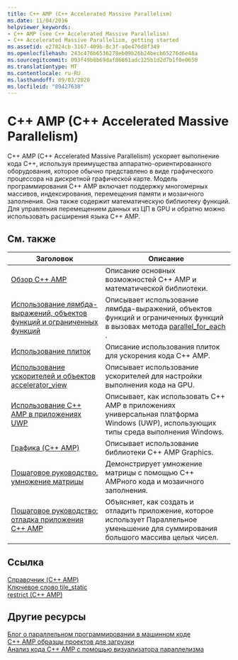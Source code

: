 ```yaml
---
title: C++ AMP (C++ Accelerated Massive Parallelism)
ms.date: 11/04/2016
helpviewer_keywords:
- C++ AMP (see C++ Accelerated Massive Parallelism)
- C++ Accelerated Massive Parallelism, getting started
ms.assetid: e27824cb-3167-409b-8c3f-a0e476d8f349
ms.openlocfilehash: 243c476b6536278eb09b26b24becb65276d6e48a
ms.sourcegitcommit: 093f49b8b69daf86661adc125b1d2d7b1f0e0650
ms.translationtype: MT
ms.contentlocale: ru-RU
ms.lasthandoff: 09/03/2020
ms.locfileid: "89427638"
---
```

# <a name="c-amp-c-accelerated-massive-parallelism"></a>C++ AMP (C++ Accelerated Massive Parallelism)

C++ AMP (C++ Accelerated Massive Parallelism) ускоряет выполнение кода C++, используя преимущества аппаратно-ориентированного оборудования, которое обычно представлено в виде графического процессора на дискретной графической карте. Модель программирования C++ AMP включает поддержку многомерных массивов, индексирования, перемещения памяти и мозаичного заполнения. Она также содержит математическую библиотеку функций. Для управления перемещением данных из ЦП в GPU и обратно можно использовать расширения языка C++ AMP.

## <a name="related-topics"></a>См. также

|Заголовок|Описание|
|-----------|-----------------|
|[Обзор C++ AMP](../../parallel/amp/cpp-amp-overview.md)|Описание основных возможностей C++ AMP и математической библиотеки.|
|[Использование лямбда-выражений, объектов функций и ограниченных функций](../../parallel/amp/using-lambdas-function-objects-and-restricted-functions.md)|Описывает использование лямбда-выражений, объектов функций и ограниченных функций в вызовах метода [parallel_for_each](reference/concurrency-namespace-functions-amp.md#parallel_for_each) .|
|[Использование плиток](../../parallel/amp/using-tiles.md)|Описание использования плиток для ускорения кода C++ AMP.|
|[Использование ускорителей и объектов accelerator_view](../../parallel/amp/using-accelerator-and-accelerator-view-objects.md)|Описывает использование ускорителей для настройки выполнения кода на GPU.|
|[Использование C++ AMP в приложениях UWP](../../parallel/amp/using-cpp-amp-in-windows-store-apps.md)|Описывает, как использовать C++ AMP в приложениях универсальная платформа Windows (UWP), использующих типы среда выполнения Windows.|
|[Графика (C++ AMP)](../../parallel/amp/graphics-cpp-amp.md)|Описывает использование библиотеки C++ AMP Graphics.|
|[Пошаговое руководство. умножение матрицы](../../parallel/amp/walkthrough-matrix-multiplication.md)|Демонстрирует умножение матрицы с помощью C++ AMPного кода и мозаичного заполнения.|
|[Пошаговое руководство: отладка приложения C++ AMP](../../parallel/amp/walkthrough-debugging-a-cpp-amp-application.md)|Объясняет, как создать и отладить приложение, которое использует Параллельное уменьшение для суммирования большого массива целых чисел.|

## <a name="reference"></a>Ссылка

[Справочник (C++ AMP)](../../parallel/amp/reference/reference-cpp-amp.md)<br/>
[Ключевое слово tile_static](../../cpp/tile-static-keyword.md)<br/>
[restrict (C++ AMP)](../../cpp/restrict-cpp-amp.md)

## <a name="other-resources"></a>Другие ресурсы

[Блог о параллельном программировании в машинном коде](/archive/blogs/nativeconcurrency/)<br/>
[C++ AMP образцы проектов для загрузки](/archive/blogs/nativeconcurrency/c-amp-sample-projects-for-download)<br/>
[Анализ кода C++ AMP с помощью визуализатора параллелизма](/archive/blogs/nativeconcurrency/analyzing-c-amp-code-with-the-concurrency-visualizer)
